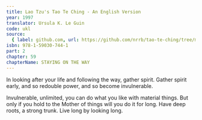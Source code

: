 ```yaml
---
title: Lao Tzu's Tao Te Ching - An English Version
year: 1997
translator: Ursula K. Le Guin
code: ukl
source:
  { label: github.com, url: https://github.com/nrrb/tao-te-ching/tree/master }
isbn: 978-1-59030-744-1
part: 2
chapter: 59
chapterName: STAYING ON THE WAY
---
```


In looking after your life and following the way,
gather spirit.
Gather spirit early,
and so redouble power,
and so become invulnerable.

Invulnerable, unlimited,
you can do what you like with material things.
But only if you hold to the Mother of things
will you do it for long.
Have deep roots, a strong trunk.
Live long by looking long.
